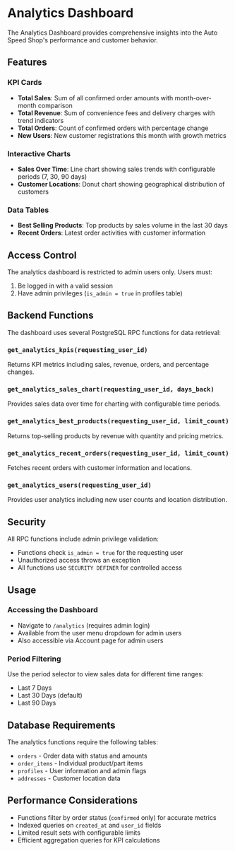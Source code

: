 # Analytics Dashboard

The Analytics Dashboard provides comprehensive insights into the Auto Speed Shop's performance and customer behavior.

## Features

### KPI Cards
- **Total Sales**: Sum of all confirmed order amounts with month-over-month comparison
- **Total Revenue**: Sum of convenience fees and delivery charges with trend indicators
- **Total Orders**: Count of confirmed orders with percentage change
- **New Users**: New customer registrations this month with growth metrics

### Interactive Charts
- **Sales Over Time**: Line chart showing sales trends with configurable periods (7, 30, 90 days)
- **Customer Locations**: Donut chart showing geographical distribution of customers

### Data Tables
- **Best Selling Products**: Top products by sales volume in the last 30 days
- **Recent Orders**: Latest order activities with customer information

## Access Control

The analytics dashboard is restricted to admin users only. Users must:
1. Be logged in with a valid session
2. Have admin privileges (`is_admin = true` in profiles table)

## Backend Functions

The dashboard uses several PostgreSQL RPC functions for data retrieval:

### `get_analytics_kpis(requesting_user_id)`
Returns KPI metrics including sales, revenue, orders, and percentage changes.

### `get_analytics_sales_chart(requesting_user_id, days_back)`
Provides sales data over time for charting with configurable time periods.

### `get_analytics_best_products(requesting_user_id, limit_count)`
Returns top-selling products by revenue with quantity and pricing metrics.

### `get_analytics_recent_orders(requesting_user_id, limit_count)`
Fetches recent orders with customer information and locations.

### `get_analytics_users(requesting_user_id)`
Provides user analytics including new user counts and location distribution.

## Security

All RPC functions include admin privilege validation:
- Functions check `is_admin = true` for the requesting user
- Unauthorized access throws an exception
- All functions use `SECURITY DEFINER` for controlled access

## Usage

### Accessing the Dashboard
- Navigate to `/analytics` (requires admin login)
- Available from the user menu dropdown for admin users
- Also accessible via Account page for admin users

### Period Filtering
Use the period selector to view sales data for different time ranges:
- Last 7 Days
- Last 30 Days (default)
- Last 90 Days

## Database Requirements

The analytics functions require the following tables:
- `orders` - Order data with status and amounts
- `order_items` - Individual product/part items
- `profiles` - User information and admin flags
- `addresses` - Customer location data

## Performance Considerations

- Functions filter by order status (`confirmed` only) for accurate metrics
- Indexed queries on `created_at` and `user_id` fields
- Limited result sets with configurable limits
- Efficient aggregation queries for KPI calculations